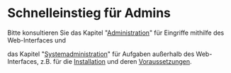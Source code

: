 # Schnelleinstieg für Admins

Bitte konsultieren Sie das Kapitel  "[Administration](/webfrontend/administration/administration.html)" für Eingriffe mithilfe des Web-Interfaces und

das Kapitel "[Systemadministration](/sysadmin/sysadmin.html)" für Aufgaben außerhalb des Web-Interfaces, z.B. für die [Installation](/sysadmin/installation/installation.html) und deren [Voraussetzungen](/sysadmin/requirements/requirements.html).
